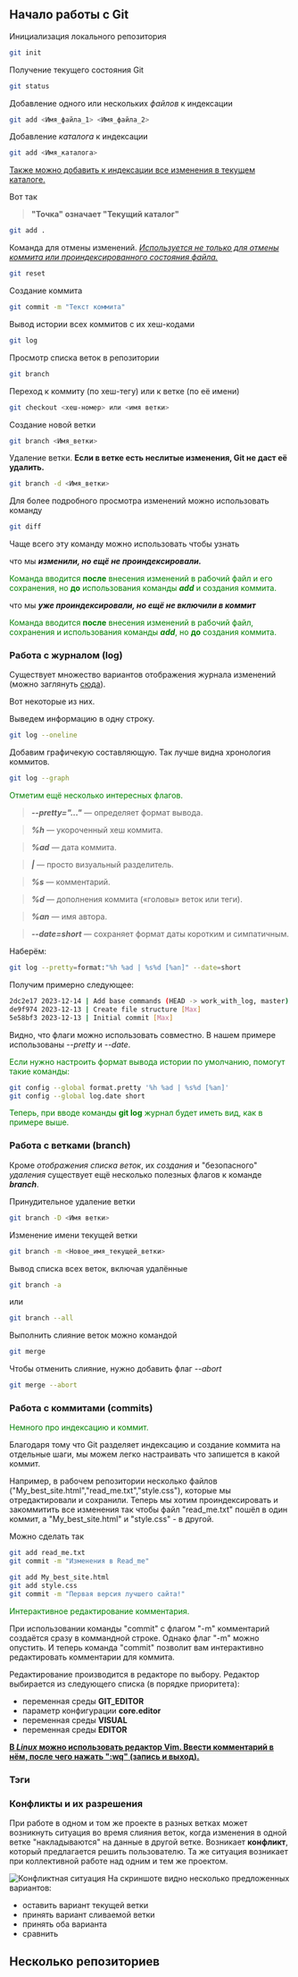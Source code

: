 ## **Начало работы с Git**
Инициализация локального репозитория
```sh
git init
```
Получение текущего состояния Git
```sh
git status
```
Добавление одного или нескольких *файлов* к индексации
```sh
git add <Имя_файла_1> <Имя_файла_2>
```
Добавление *каталога* к индексации
```sh
git add <Имя_каталога>
```
<u>Также можно добавить к индексации все изменения в текущем каталоге.</u>

Вот так 
>**"Точка" означает "Текущий каталог"**
```sh
git add .
```
Команда для отмены изменений. <u>*Используется не только для отмены коммита или проиндексированного состояния файла.*</u>
```sh
git reset
```
Создание коммита
```sh
git commit -m "Текст коммита"
```
Вывод истории всех коммитов с их хеш-кодами
```sh
git log
```
Просмотр списка веток в репозитории
```sh
git branch
```
Переход к коммиту (по хеш-тегу) или к ветке (по её имени)
```sh
git checkout <хеш-номер> или <имя ветки>
```
Создание новой ветки
```sh
git branch <Имя_ветки>
```
Удаление ветки. **Если в ветке есть неслитые изменения, Git не даст её удалить.**
```sh
git branch -d <Имя_ветки>
```
Для более подробного просмотра изменений можно использовать команду
```sh
git diff
```
Чаще всего эту команду можно использовать чтобы узнать 

что мы ***изменили, но ещё не проиндексировали.***

<font color="green">Команда вводится **после** внесения изменений в рабочий файл и его сохранения, но **до** использования команды ***add*** и создания коммита.</font>

что мы ***уже проиндексировали, но ещё не включили в коммит***

<font color="green">Команда вводится **после** внесения изменений в рабочий файл, сохранения и использования команды ***add***, но **до** создания коммита.</font>

### **Работа с журналом (log)**
Существует множество вариантов отображения журнала изменений  
(можно заглянуть [сюда](https://git-scm.com/docs/git-log "и найти много полезного, но на английском")).

Вот некоторые из них.

Выведем информацию в одну строку.
```sh
git log --oneline
```
Добавим графичекую составляющую. Так лучше видна хронология коммитов.
```sh
git log --graph
```
<font color="green">Отметим ещё несколько интересных флагов.</font>

>***--pretty="..."*** — определяет формат вывода.

>***%h*** — укороченный хеш коммита.

>***%ad*** — дата коммита.

>***|*** — просто визуальный разделитель.

>***%s*** — комментарий.

>***%d*** — дополнения коммита («головы» веток или теги).

>***%an*** — имя автора.

>***--date=short*** — сохраняет формат даты коротким и симпатичным.

Наберём:
```sh
git log --pretty=format:"%h %ad | %s%d [%an]" --date=short
```
Получим примерно следующее:
```sh
2dc2e17 2023-12-14 | Add base commands (HEAD -> work_with_log, master) [Max]
de9f974 2023-12-13 | Create file structure [Max]
5e58bf3 2023-12-13 | Initial commit [Max]
```
Видно, что флаги можно использовать совместно. В нашем примере использованы *--pretty* и *--date*.

<font color="green">Если нужно настроить формат вывода истории по умолчанию, помогут такие команды:</font>
```sh
git config --global format.pretty '%h %ad | %s%d [%an]'
git config --global log.date short
```
<font color="green">Теперь, при вводе команды **git log** журнал будет иметь вид, как в примере выше.</font>
### **Работа с ветками (branch)**
Кроме *отображения списка веток*, их *создания* и "безопасного" *удаления* существует ещё несколько полезных флагов к команде ***branch***.

Принудительное удаление ветки
```sh
git branch -D <Имя ветки>
```
Изменение имени текущей ветки
```sh
git branch -m <Новое_имя_текущей_ветки>
```
Вывод списка всех веток, включая удалённые
```sh
git branch -a
```
или
```sh
git branch --all
```
Выполнить слияние веток можно командой
```sh
git merge
```
Чтобы отменить слияние, нужно добавить флаг *--abort*
```sh
git merge --abort
```
### **Работа с коммитами (commits)**
<font color="green">Немного про индексацию и коммит.</font>

Благодаря тому что Git разделяет индексацию и создание коммита на отдельные шаги, мы можем легко настраивать что запишется в какой коммит.

Например, в рабочем репозитории несколько файлов ("My_best_site.html","read_me.txt","style.css"), которые мы отредактировали и сохранили. Теперь мы хотим проиндексировать и закоммитить все изменения так чтобы файл "read_me.txt" пошёл в один коммит, а "My_best_site.html" и "style.css" - в другой.

Можно сделать так
```sh
git add read_me.txt
git commit -m "Изменения в Read_me"
```
```sh
git add My_best_site.html
git add style.css
git commit -m "Первая версия лучшего сайта!"
```

<font color="green">Интерактивное редактирование комментария.</font>

При использовании команды "commit" с флагом "-m" комментарий создаётся сразу в коммандной строке. Однако флаг "-m" можно опустить. И теперь команда "commit" позволит вам интерактивно редактировать комментарии для коммита.

Редактирование производится в редакторе по выбору. Редактор выбирается из следующего списка (в порядке приоритета):
* переменная среды **GIT_EDITOR**
* параметр конфигурации **core.editor**
* переменная среды **VISUAL**
* переменная среды **EDITOR**

<u>**В *Linux* можно использовать редактор Vim. Ввести комментарий в нём, после чего нажать ":wq" (запись и выход).**</u>

### **Тэги**

### **Конфликты и их разрешения**
При работе в одном и том же проекте в разных ветках может возникнуть ситуация во время слияния веток, когда изменения в одной ветке "накладываются" на данные в другой ветке. Возникает **конфликт**, который предлагается решить пользователю. Та же ситуация возникает при коллективной работе над одним и тем же проектом.

![Конфликтная ситуация](Conflict.png)
На скриншоте видно несколько предложенных вариантов:
* оставить вариант текущей ветки
* принять вариант сливаемой ветки
* принять оба варианта
* сравнить


## **Несколько репозиториев**